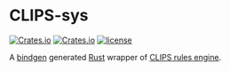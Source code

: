 # CLIPS-sys

[![Crates.io](https://img.shields.io/crates/v/clips-sys.svg)](https://crates.io/crates/clips-sys) [![Crates.io](https://img.shields.io/crates/d/clips-sys.svg)](https://crates.io/crates/clips-sys) [![license](https://img.shields.io/badge/license-MIT-blue.svg)](https://github.com/mtsr/clips-sys/blob/master/LICENSE)

A [bindgen](https://github.com/rust-lang/rust-bindgen) generated [Rust](https://www.rust-lang.org/) wrapper of [CLIPS rules engine](http://clipsrules.net/).